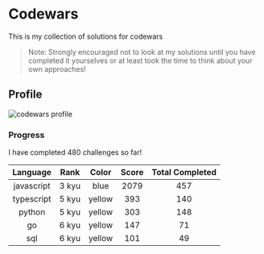 # Codewars

This is my collection of solutions for codewars

> Note: Strongly encouraged not to look at my solutions until you have completed it yourselves or at least took the time to think about your own approaches!

## Profile

![codewars profile](https://www.codewars.com/users/victoriacheng15/badges/small)

### Progress

I have completed 480 challenges so far!

|  Language  | Rank  | Color  | Score | Total Completed |
| :--------: | :---: | :----: | :---: | :-------------: |
| javascript | 3 kyu | blue | 2079 | 457 |
| typescript | 5 kyu | yellow | 393 | 140 |
| python | 5 kyu | yellow | 303 | 148 |
| go | 6 kyu | yellow | 147 | 71 |
| sql | 6 kyu | yellow | 101 | 49 |
		        